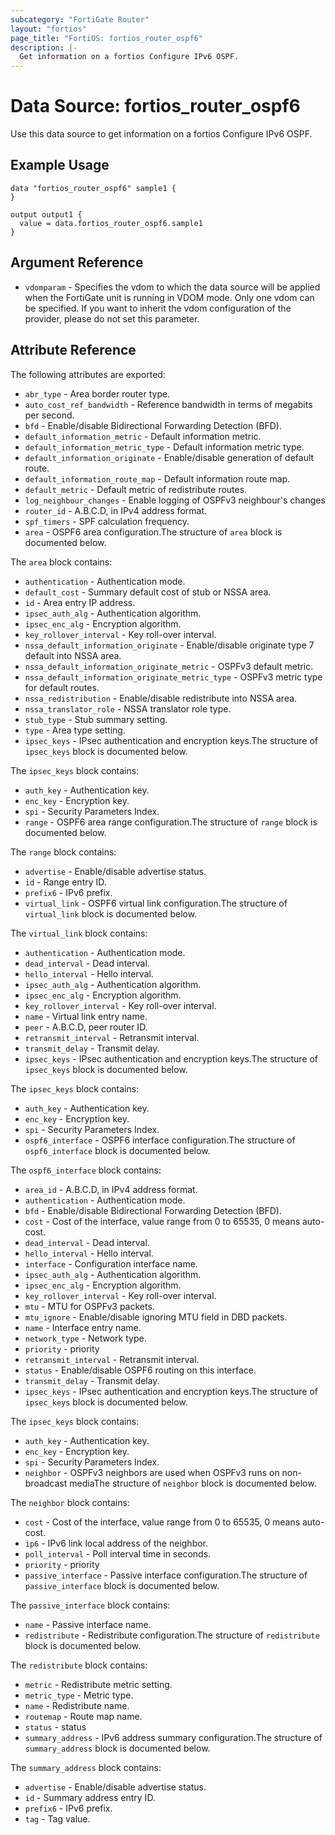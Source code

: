 ```yaml
---
subcategory: "FortiGate Router"
layout: "fortios"
page_title: "FortiOS: fortios_router_ospf6"
description: |-
  Get information on a fortios Configure IPv6 OSPF.
---
```


# Data Source: fortios_router_ospf6
Use this data source to get information on a fortios Configure IPv6 OSPF.

## Example Usage

```hcl
data "fortios_router_ospf6" sample1 {
}

output output1 {
  value = data.fortios_router_ospf6.sample1
}
```

## Argument Reference

* `vdomparam` - Specifies the vdom to which the data source will be applied when the FortiGate unit is running in VDOM mode. Only one vdom can be specified. If you want to inherit the vdom configuration of the provider, please do not set this parameter.

## Attribute Reference

The following attributes are exported:

* `abr_type` - Area border router type.
* `auto_cost_ref_bandwidth` - Reference bandwidth in terms of megabits per second.
* `bfd` - Enable/disable Bidirectional Forwarding Detection (BFD).
* `default_information_metric` - Default information metric.
* `default_information_metric_type` - Default information metric type.
* `default_information_originate` - Enable/disable generation of default route.
* `default_information_route_map` - Default information route map.
* `default_metric` - Default metric of redistribute routes.
* `log_neighbour_changes` - Enable logging of OSPFv3 neighbour's changes
* `router_id` - A.B.C.D, in IPv4 address format.
* `spf_timers` - SPF calculation frequency.
* `area` - OSPF6 area configuration.The structure of `area` block is documented below.

The `area` block contains:

* `authentication` - Authentication mode.
* `default_cost` - Summary default cost of stub or NSSA area.
* `id` - Area entry IP address.
* `ipsec_auth_alg` - Authentication algorithm.
* `ipsec_enc_alg` - Encryption algorithm.
* `key_rollover_interval` - Key roll-over interval.
* `nssa_default_information_originate` - Enable/disable originate type 7 default into NSSA area.
* `nssa_default_information_originate_metric` - OSPFv3 default metric.
* `nssa_default_information_originate_metric_type` - OSPFv3 metric type for default routes.
* `nssa_redistribution` - Enable/disable redistribute into NSSA area.
* `nssa_translator_role` - NSSA translator role type.
* `stub_type` - Stub summary setting.
* `type` - Area type setting.
* `ipsec_keys` - IPsec authentication and encryption keys.The structure of `ipsec_keys` block is documented below.

The `ipsec_keys` block contains:

* `auth_key` - Authentication key.
* `enc_key` - Encryption key.
* `spi` - Security Parameters Index.
* `range` - OSPF6 area range configuration.The structure of `range` block is documented below.

The `range` block contains:

* `advertise` - Enable/disable advertise status.
* `id` - Range entry ID.
* `prefix6` - IPv6 prefix.
* `virtual_link` - OSPF6 virtual link configuration.The structure of `virtual_link` block is documented below.

The `virtual_link` block contains:

* `authentication` - Authentication mode.
* `dead_interval` - Dead interval.
* `hello_interval` - Hello interval.
* `ipsec_auth_alg` - Authentication algorithm.
* `ipsec_enc_alg` - Encryption algorithm.
* `key_rollover_interval` - Key roll-over interval.
* `name` - Virtual link entry name.
* `peer` - A.B.C.D, peer router ID.
* `retransmit_interval` - Retransmit interval.
* `transmit_delay` - Transmit delay.
* `ipsec_keys` - IPsec authentication and encryption keys.The structure of `ipsec_keys` block is documented below.

The `ipsec_keys` block contains:

* `auth_key` - Authentication key.
* `enc_key` - Encryption key.
* `spi` - Security Parameters Index.
* `ospf6_interface` - OSPF6 interface configuration.The structure of `ospf6_interface` block is documented below.

The `ospf6_interface` block contains:

* `area_id` - A.B.C.D, in IPv4 address format.
* `authentication` - Authentication mode.
* `bfd` - Enable/disable Bidirectional Forwarding Detection (BFD).
* `cost` - Cost of the interface, value range from 0 to 65535, 0 means auto-cost.
* `dead_interval` - Dead interval.
* `hello_interval` - Hello interval.
* `interface` - Configuration interface name.
* `ipsec_auth_alg` - Authentication algorithm.
* `ipsec_enc_alg` - Encryption algorithm.
* `key_rollover_interval` - Key roll-over interval.
* `mtu` - MTU for OSPFv3 packets.
* `mtu_ignore` - Enable/disable ignoring MTU field in DBD packets.
* `name` - Interface entry name.
* `network_type` - Network type.
* `priority` - priority
* `retransmit_interval` - Retransmit interval.
* `status` - Enable/disable OSPF6 routing on this interface.
* `transmit_delay` - Transmit delay.
* `ipsec_keys` - IPsec authentication and encryption keys.The structure of `ipsec_keys` block is documented below.

The `ipsec_keys` block contains:

* `auth_key` - Authentication key.
* `enc_key` - Encryption key.
* `spi` - Security Parameters Index.
* `neighbor` - OSPFv3 neighbors are used when OSPFv3 runs on non-broadcast mediaThe structure of `neighbor` block is documented below.

The `neighbor` block contains:

* `cost` - Cost of the interface, value range from 0 to 65535, 0 means auto-cost.
* `ip6` - IPv6 link local address of the neighbor.
* `poll_interval` - Poll interval time in seconds.
* `priority` - priority
* `passive_interface` - Passive interface configuration.The structure of `passive_interface` block is documented below.

The `passive_interface` block contains:

* `name` - Passive interface name.
* `redistribute` - Redistribute configuration.The structure of `redistribute` block is documented below.

The `redistribute` block contains:

* `metric` - Redistribute metric setting.
* `metric_type` - Metric type.
* `name` - Redistribute name.
* `routemap` - Route map name.
* `status` - status
* `summary_address` - IPv6 address summary configuration.The structure of `summary_address` block is documented below.

The `summary_address` block contains:

* `advertise` - Enable/disable advertise status.
* `id` - Summary address entry ID.
* `prefix6` - IPv6 prefix.
* `tag` - Tag value.

